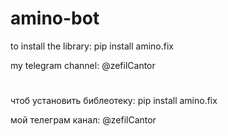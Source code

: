 # amino-bot

to install the library: 
pip install amino.fix

my telegram channel: @zefilCantor

#

чтоб установить библеотеку:
pip install amino.fix

мой телеграм канал: @zefilCantor
